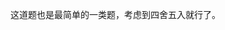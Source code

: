 <!-- date and tags in the next two lines
2017-04-18 15:06:54 +0800
formatted output, time
-->

这道题也是最简单的一类题，考虑到四舍五入就行了。
